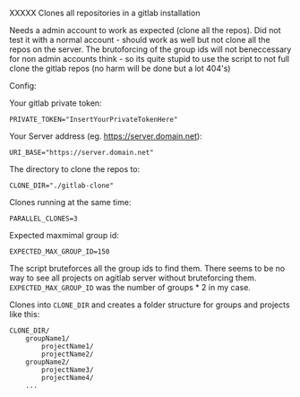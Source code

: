  XXXXX Clones all repositories in a gitlab installation

Needs a admin account to work as expected (clone all the repos). Did not test it with a normal account - should work as well but not clone all the repos on the server. The brutoforcing of the group ids will not beneccessary for non admin accounts think - so its quite stupid to use the script to not full clone the gitlab repos (no harm will be done but a lot 404's)

Config:

Your gitlab private token:

```shell
PRIVATE_TOKEN="InsertYourPrivateTokenHere"
```

Your Server address (eg. https://server.domain.net):

```shell
URI_BASE="https://server.domain.net"
```

The directory to clone the repos to:

```shell
CLONE_DIR="./gitlab-clone"
```

Clones running at the same time:

```shell
PARALLEL_CLONES=3
```

Expected maxmimal group id:

```shell
EXPECTED_MAX_GROUP_ID=150 
```

The script bruteforces all the group ids to find them. There seems to be no way to see all projects on agitlab server without bruteforcing them. `EXPECTED_MAX_GROUP_ID` was the number of groups * 2 in my case.

Clones into `CLONE_DIR` and creates a folder structure for groups and projects like this:

```
CLONE_DIR/
    groupName1/
		projectName1/
		projectName2/
	groupName2/
		projectName3/
		projectName4/
	...
```
